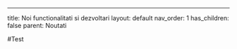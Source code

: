 ---
title: Noi functionalitati si dezvoltari
layout: default
nav_order: 1
has_children: false
parent: Noutati

#Test